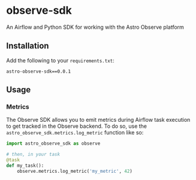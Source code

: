 # observe-sdk

An Airflow and Python SDK for working with the Astro Observe platform

## Installation

Add the following to your `requirements.txt`:

```text
astro-observe-sdk==0.0.1
```

## Usage

### Metrics

The Observe SDK allows you to emit metrics during Airflow task execution to get tracked in the Observe backend. To do so, use the `astro_observe_sdk.metrics.log_metric` function like so:

```python
import astro_observe_sdk as observe

# then, in your task
@task
def my_task():
    observe.metrics.log_metric('my_metric', 42)
```
